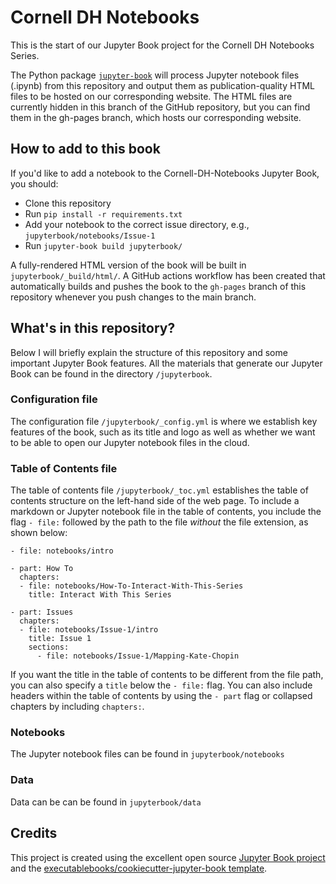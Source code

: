 # Cornell DH Notebooks

This is the start of our Jupyter Book project for the Cornell DH Notebooks Series.

The Python package [`jupyter-book`](https://jupyterbook.org/start/build.html) will process Jupyter notebook files (.ipynb) from this repository and output them as publication-quality HTML files to be hosted on our corresponding website. The HTML files are currently hidden in this branch of the GitHub repository, but you can find them in the gh-pages branch, which hosts our corresponding website.

## How to add to this book

If you'd like to add a notebook to the Cornell-DH-Notebooks Jupyter Book, you should:

- Clone this repository 
- Run `pip install -r requirements.txt` 
- Add your notebook to the correct issue directory, e.g., `jupyterbook/notebooks/Issue-1`
- Run `jupyter-book build jupyterbook/`

A fully-rendered HTML version of the book will be built in `jupyterbook/_build/html/`. A GitHub actions workflow has been created that automatically builds and pushes the book to the `gh-pages` branch of this repository whenever you push changes to the main branch. 

## What's in this repository?

Below I will briefly explain the structure of this repository and some important Jupyter Book features. All the materials that generate our Jupyter Book can be found in the directory `/jupyterbook`.

### Configuration file

The configuration file `/jupyterbook/_config.yml` is where we establish key features of the book, such as its title and logo as well as whether we want to be able to open our Jupyter notebook files in the cloud.
 
### Table of Contents file

The table of contents file `/jupyterbook/_toc.yml` establishes the table of contents structure on the left-hand side of the web page. To include a markdown or Jupyter notebook file in the table of contents, you include the flag `- file:` followed by the path to the file *without* the file extension, as shown below: 
```
- file: notebooks/intro

- part: How To
  chapters:
  - file: notebooks/How-To-Interact-With-This-Series
    title: Interact With This Series
    
- part: Issues
  chapters:
  - file: notebooks/Issue-1/intro
    title: Issue 1
    sections:
      - file: notebooks/Issue-1/Mapping-Kate-Chopin 
```

If you want the title in the table of contents to be different from the file path, you can also specify a `title` below the `- file:` flag. You can also include headers within the table of contents by using the `- part` flag or collapsed chapters by including `chapters:`.

### Notebooks

The Jupyter notebook files can be found in `jupyterbook/notebooks`

### Data

Data can be can be found in `jupyterbook/data`

## Credits

This project is created using the excellent open source [Jupyter Book project](https://jupyterbook.org/) and the [executablebooks/cookiecutter-jupyter-book template](https://github.com/executablebooks/cookiecutter-jupyter-book).
